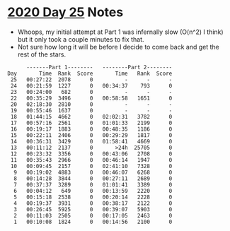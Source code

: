 # [2020 Day 25](https://adventofcode.com/2020/day/25) Notes

* Whoops, my initial attempt at Part 1 was infernally slow (O(n^2) I think) but it only took a couple minutes to fix that.
* Not sure how long it will be before I decide to come back and get the rest of the stars.

```
      -------Part 1--------   --------Part 2--------
Day       Time  Rank  Score       Time   Rank  Score
 25   00:27:22  2078      0          -      -      -
 24   00:21:59  1227      0   00:34:37    793      0
 23   00:24:00   682      0          -      -      -
 22   00:35:29  3496      0   00:58:58   1651      0
 20   02:18:30  2810      0          -      -      -
 19   00:55:46  1637      0          -      -      -
 18   01:44:15  4662      0   02:02:31   3782      0
 17   00:57:16  2561      0   01:01:33   2199      0
 16   00:19:17  1883      0   00:48:35   1186      0
 15   00:22:11  2406      0   00:29:29   1817      0
 14   00:36:31  3429      0   01:58:41   4669      0
 13   00:11:12  2137      0       >24h  25705      0
 12   00:23:32  3356      0   00:43:06   2708      0
 11   00:35:43  2966      0   00:46:14   1947      0
 10   00:09:45  2157      0   02:41:10   7328      0
  9   00:19:02  4883      0   00:46:07   6268      0
  8   00:14:28  3844      0   00:27:11   2689      0
  7   00:37:37  3289      0   01:01:41   3389      0
  6   00:04:12   649      0   00:13:59   2220      0
  5   00:15:18  2538      0   00:20:14   2228      0
  4   00:19:37  3931      0   00:38:17   2122      0
  3   00:26:45  5925      0   00:39:07   5903      0
  2   00:11:03  2505      0   00:17:05   2463      0
  1   00:10:08  1824      0   00:14:56   2100      0
```
